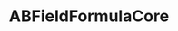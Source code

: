 ---
title: ABFieldFormulaCore
layout: module
mod: 'module:ABFieldFormulaCore'
category: core-dataFields
---